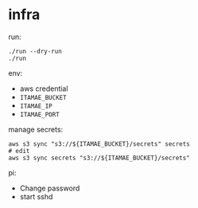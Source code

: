 infra
=============

run:

```
./run --dry-run
./run
```

env:

- aws credential
- `ITAMAE_BUCKET`
- `ITAMAE_IP`
- `ITAMAE_PORT`

manage secrets:

```
aws s3 sync "s3://${ITAMAE_BUCKET}/secrets" secrets
# edit
aws s3 sync secrets "s3://${ITAMAE_BUCKET}/secrets"
```

pi:

- Change password
- start sshd

